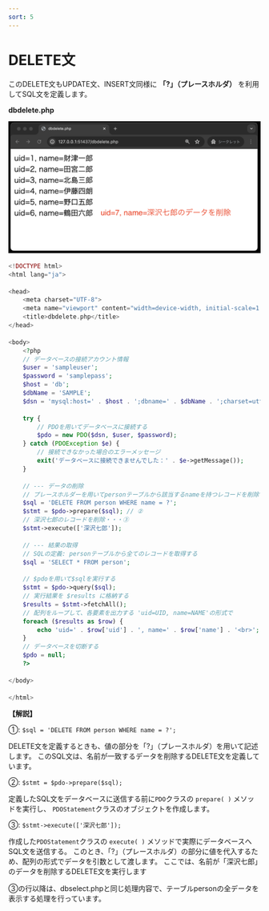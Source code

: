 ```yaml
---
sort: 5
---
```

# DELETE文

このDELETE文もUPDATE文、INSERT文同様に **「?」（プレースホルダ）** を利用してSQL文を定義します。

**dbdelete.php**

![](./images/dbdelete_display.png)

```php
<!DOCTYPE html>
<html lang="ja">

<head>
    <meta charset="UTF-8">
    <meta name="viewport" content="width=device-width, initial-scale=1.0">
    <title>dbdelete.php</title>
</head>

<body>
    <?php
    // データベースの接続アカウント情報
    $user = 'sampleuser';
    $password = 'samplepass';
    $host = 'db';
    $dbName = 'SAMPLE';
    $dsn = 'mysql:host=' . $host . ';dbname=' . $dbName . ';charset=utf8';

    try {
        // PDOを用いてデータベースに接続する
        $pdo = new PDO($dsn, $user, $password);
    } catch (PDOException $e) {
        // 接続できなかった場合のエラーメッセージ
        exit('データベースに接続できませんでした：' . $e->getMessage());
    }

    // --- データの削除
    // プレースホルダーを用いてpersonテーブルから該当するnameを持つレコードを削除するSQLを準備・・・①
    $sql = 'DELETE FROM person WHERE name = ?';
    $stmt = $pdo->prepare($sql); // ②
    // 深沢七郎のレコードを削除・・・③
    $stmt->execute(['深沢七郎']);

    // --- 結果の取得
    // SQLの定義: personテーブルから全てのレコードを取得する
    $sql = 'SELECT * FROM person';

    // $pdoを用いて$sqlを実行する
    $stmt = $pdo->query($sql);
    // 実行結果を $results に格納する
    $results = $stmt->fetchAll();
    // 配列をループして、各要素を出力する 'uid=UID, name=NAME'の形式で
    foreach ($results as $row) {
        echo 'uid=' . $row['uid'] . ', name=' . $row['name'] . '<br>';
    }
    // データベースを切断する
    $pdo = null;
    ?>

</body>

</html>
```

**【解説】**

①: `$sql = 'DELETE FROM person WHERE name = ?';`

DELETE文を定義するときも、値の部分を「?」（プレースホルダ）を用いて記述します。
このSQL文は、名前が一致するデータを削除するDELETE文を定義しています。

②: `$stmt = $pdo->prepare($sql);`

定義したSQL文をデータベースに送信する前に`PDO`クラスの `prepare( )` メソッドを実行し、 `PDOStatement`クラスのオブジェクトを作成します。

③: `$stmt->execute(['深沢七郎']);`

作成した`PDOStatement`クラスの `execute( )` メソッドで実際にデータベースへSQL文を送信する。
このとき、「?」（プレースホルダ）の部分に値を代入するため、配列の形式でデータを引数として渡します。
ここでは、名前が「深沢七郎」のデータを削除するDELETE文を実行します

③の行以降は、dbselect.phpと同じ処理内容で、テーブルpersonの全データを表示する処理を行っています。
